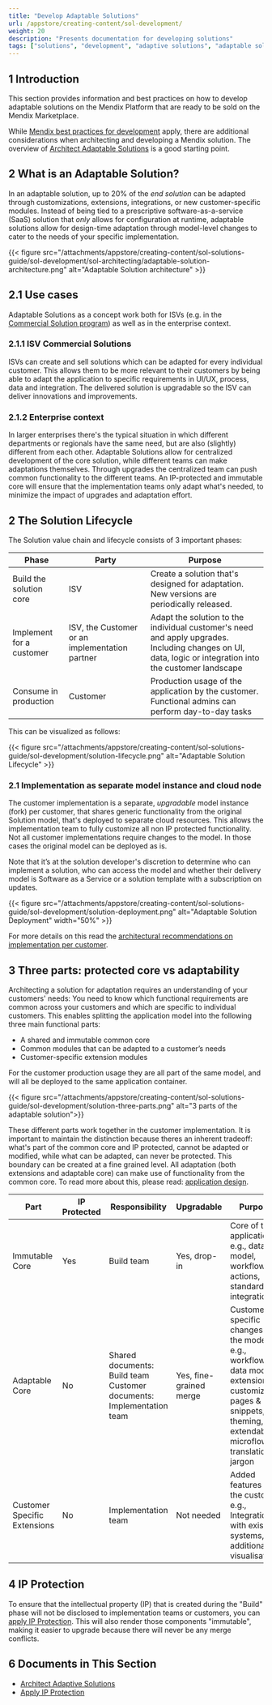```yaml
---
title: "Develop Adaptable Solutions"
url: /appstore/creating-content/sol-development/
weight: 20
description: "Presents documentation for developing solutions"
tags: ["solutions", "development", "adaptive solutions", "adaptable solutions"]
---
```


## 1 Introduction

This section provides information and best practices on how to develop adaptable solutions on the Mendix Platform that are ready to be sold on the Mendix Marketplace.

While [Mendix best practices for development](/refguide/dev-best-practices/) apply, there are additional considerations when architecting and developing a Mendix solution. The overview of [Architect Adaptable Solutions](/appstore/creating-content/sol-architecting/) is a good starting point.

## 2 What is an Adaptable Solution?

In an adaptable solution, up to 20% of the _end solution_ can be adapted through customizations, extensions, integrations, or new customer-specific modules. Instead of being tied to a prescriptive software-as-a-service (SaaS) solution that _only_ allows for configuration at runtime, adaptable solutions allow for design-time adaptation through model-level changes to cater to the needs of your specific implementation.

{{< figure src="/attachments/appstore/creating-content/sol-solutions-guide/sol-development/sol-architecting/adaptable-solution-architecture.png" alt="Adaptable Solution architecture" >}}

## 2.1 Use cases

Adaptable Solutions as a concept work both for ISVs (e.g. in the [Commercial Solution program](/appstore/creating-content/comm-sol-partner-program/)) as well as in the enterprise context.

### 2.1.1 ISV Commercial Solutions

ISVs can create and sell solutions which can be adapted for every individual customer. This allows them to be more relevant to their customers by being able to adapt the application to specific requirements in UI/UX, process, data and integration. The delivered solution is upgradable so the ISV can deliver innovations and improvements.

### 2.1.2 Enterprise context

In larger enterprises there's the typical situation in which different departments or regionals have the same need, but are also (slightly) different from each other. Adaptable Solutions allow for centralized development of the core solution, while different teams can make adaptations themselves. Through upgrades the centralized team can push common functionality to the different teams. An IP-protected and immutable core will ensure that the implementation teams only adapt what's needed, to minimize the impact of upgrades and adaptation effort.

<!-- ### 2.1 Adaptable Solution Examples

An adaptable solution is a solution where each customer gets an instance of the solution based on a common core. This instance is adapted to the customer’s specific needs and context, and integrated with the customer’s existing IT landscape.

The Mendix Marketplace contains numerous adaptable solutions, for example:

-   [Mendix PLM for Fashion and Retail](https://marketplace.mendix.com/link/component/118343)
-   [Siemens FSM](https://marketplace.mendix.com/link/component/117710)
-   [Omnichannel Integration Layer](https://marketplace.mendix.com/link/component/118344)

Each solution is useable as is, but it can also be adapted to become even more suitable for the customer.

{{< figure src="/attachments/appstore/creating-content/sol-solutions-guide/sol-development/sol-architecting/mendix-plm-for-fashion-and-retail.png" alt="Mendix PLM for Fashion and Retail" >}} -->

## 2 The Solution Lifecycle

The Solution value chain and lifecycle consists of 3 important phases:

| Phase     | Party                                          | Purpose                                                                                                                               
| --------- | ---------------------------------------------- | ------------------------------------------------------------------------------------------------------------------------------------- |
| Build the solution core     | ISV                                            | Create a solution that's designed for adaptation. New versions are periodically released.                                             |
| Implement for a customer | ISV, the Customer or an implementation partner | Adapt the solution to the individual customer's need and apply upgrades. Including changes on UI, data, logic or integration into the customer landscape |
| Consume in production | Customer                                       | Production usage of the application by the customer. Functional admins can perform day-to-day tasks                                   |


This can be visualized as follows:

{{< figure src="/attachments/appstore/creating-content/sol-solutions-guide/sol-development/solution-lifecycle.png" alt="Adaptable Solution Lifecycle" >}}

### 2.1 Implementation as separate model instance and cloud node

The customer implementation is a separate, _upgradable_ model instance (fork) per customer, that shares generic functionality from the original Solution model, that's deployed to separate cloud resources. This allows the implementation team to fully customize all non IP protected functionality. Not all customer implementations require changes to the model. In those cases the original model can be deployed as is.

Note that it’s at the solution developer's discretion to determine who can implement a solution, who can access the model and whether their delivery model is Software as a Service or a solution template with a subscription on updates.

{{< figure src="/attachments/appstore/creating-content/sol-solutions-guide/sol-development/solution-deployment.png" alt="Adaptable Solution Deployment"  width="50%" >}}

For more details on this read the [architectural recommendations on implementation per customer](/appstore/creating-content/sol-architecting/#3-implementation-per-customer).

## 3 Three parts: protected core vs adaptability

Architecting a solution for adaptation requires an understanding of your customers' needs: You need to know which functional requirements are common across your customers and which are specific to individual customers. This enables splitting the application model into the following three main functional parts:

-   A shared and immutable common core
-   Common modules that can be adapted to a customer’s needs
-   Customer-specific extension modules

For the customer production usage they are all part of the same model, and will all be deployed to the same application container.

{{< figure src="/attachments/appstore/creating-content/sol-solutions-guide/sol-development/solution-three-parts.png" alt="3 parts of the adaptable solution">}}

These different parts work together in the customer implementation. It is important to maintain the distinction because theres an inherent tradeoff: what's part of the common core and IP protected, cannot be adapted or modified, while what can be adapted, can never be protected. This boundary can be created at a fine grained level. All adaptation (both extensions and adaptable core) can make use of functionality from the common core. To read more about this, please read: [application design](/appstore/creating-content/sol-architecting/#4-application-design).

| Part                         | IP Protected | Responsibility                                                            | Upgradable              | Purpose                                                                                                                                                                         |
| ---------------------------- | ------------ | ------------------------------------------------------------------------- | ----------------------- | ------------------------------------------------------------------------------------------------------------------------------------------------------------------------------- |
| Immutable Core               | Yes          | Build team                                                                | Yes, drop-in            | Core of the application<br />e.g., data model, workflow actions, standard integrations                                                                                          |
| Adaptable Core               | No           | Shared documents: Build team<br />Customer documents: Implementation team | Yes, fine-grained merge | Customer specific changes to the model<br />e.g., workflows, data model extensions, customizable pages &amp; snippets, theming, extendable microflows, translation &amp; jargon |
| Customer Specific Extensions | No           | Implementation team                                                       | Not needed              | Added features for the customer<br />e.g., Integration with existing systems, additional visualisations                                                                         |

## 4 IP Protection

To ensure that the intellectual property (IP) that is created during the "Build" phase will not be disclosed to implementation teams or customers, you can [apply IP Protection](/appstore/creating-content/sol-ip-protection/). This will also render those components "immutable", making it easier to upgrade because there will never be any merge conflicts.

## 6 Documents in This Section

-   [Architect Adaptive Solutions](/appstore/creating-content/sol-architecting/)
-   [Apply IP Protection](/appstore/creating-content/sol-ip-protection/)

